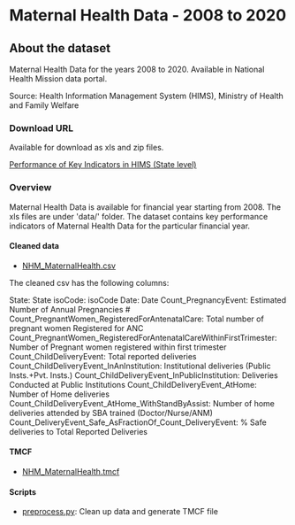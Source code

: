 # Maternal Health Data - 2008 to 2020
        
## About the dataset
Maternal Health Data for the years 2008 to 2020. Available in National Health Mission data portal.

Source: Health Information Management System (HIMS), Ministry of Health and Family Welfare

### Download URL
Available for download as xls and zip files.

[Performance of Key Indicators in HIMS (State level)](https://nrhm-mis.nic.in/hmisreports/frmstandard_reports.aspx)

### Overview
Maternal Health Data is available for financial year starting from 2008. The xls files are under 'data/' folder.
The dataset contains key performance indicators of Maternal Health Data for the particular financial year. 

#### Cleaned data
- [NHM_MaternalHealth.csv](NHM_MaternalHealth.csv)

The cleaned csv has the following columns:

 State: State
 isoCode: isoCode
 Date: Date
 Count_PregnancyEvent: Estimated Number of Annual Pregnancies #
 Count_PregnantWomen_RegisteredForAntenatalCare: Total number of pregnant women Registered for ANC
 Count_PregnantWomen_RegisteredForAntenatalCareWithinFirstTrimester: Number of Pregnant women registered within first trimester
 Count_ChildDeliveryEvent: Total reported deliveries
 Count_ChildDeliveryEvent_InAnInstitution: Institutional deliveries (Public Insts.+Pvt. Insts.)
 Count_ChildDeliveryEvent_InPublicInstitution: Deliveries Conducted at Public Institutions
 Count_ChildDeliveryEvent_AtHome: Number of Home deliveries
 Count_ChildDeliveryEvent_AtHome_WithStandByAssist: Number of home deliveries attended by SBA trained (Doctor/Nurse/ANM)
 Count_DeliveryEvent_Safe_AsFractionOf_Count_DeliveryEvent: % Safe deliveries to Total Reported Deliveries

#### TMCF
- [NHM_MaternalHealth.tmcf](NHM_MaternalHealth.tmcf)

#### Scripts
- [preprocess.py](preprocess.py): Clean up data and generate TMCF file
        